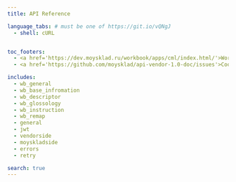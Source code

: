 ```yaml
---
title: API Reference

language_tabs: # must be one of https://git.io/vQNgJ
  - shell: cURL


toc_footers:
  - <a href='https://dev.moysklad.ru/workbook/apps/cml/index.html/'>Workbook API</a>
  - <a href='https://github.com/moysklad/api-vendor-1.0-doc/issues'>Сообщите об ошибке</a>

includes:
  - wb_general
  - wb_base_infromation
  - wb_descriptor
  - wb_glossology
  - wb_instruction
  - wb_remap
  - general
  - jwt
  - vendorside
  - moyskladside
  - errors
  - retry

search: true
---
```

